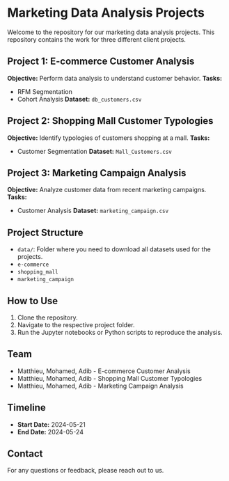 # Marketing Data Analysis Projects

Welcome to the repository for our marketing data analysis projects. This repository contains the work for three different client projects.

## Project 1: E-commerce Customer Analysis
**Objective:** Perform data analysis to understand customer behavior.
**Tasks:**
- RFM Segmentation
- Cohort Analysis
**Dataset:** `db_customers.csv`

## Project 2: Shopping Mall Customer Typologies
**Objective:** Identify typologies of customers shopping at a mall.
**Tasks:**
- Customer Segmentation
**Dataset:** `Mall_Customers.csv`

## Project 3: Marketing Campaign Analysis
**Objective:** Analyze customer data from recent marketing campaigns.
**Tasks:**
- Customer Analysis
**Dataset:** `marketing_campaign.csv`

## Project Structure
- `data/`: Folder where you need to download all datasets used for the projects.
- `e-commerce`
- `shopping_mall`
- `marketing_campaign`

## How to Use
1. Clone the repository.
2. Navigate to the respective project folder.
3. Run the Jupyter notebooks or Python scripts to reproduce the analysis.

## Team
- Matthieu, Mohamed, Adib - E-commerce Customer Analysis
- Matthieu, Mohamed, Adib - Shopping Mall Customer Typologies
- Matthieu, Mohamed, Adib - Marketing Campaign Analysis

## Timeline
- **Start Date:** 2024-05-21
- **End Date:** 2024-05-24

## Contact
For any questions or feedback, please reach out to us.
